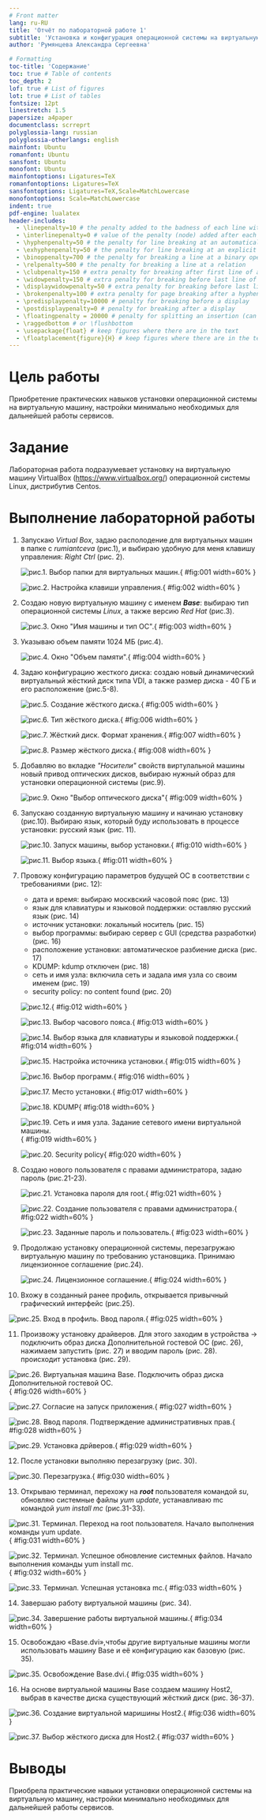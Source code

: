 ```yaml
---
# Front matter
lang: ru-RU
title: 'Отчёт по лабораторной работе 1'
subtitle: 'Установка и конфигурация операционной системы на виртуальную машину'
author: 'Румянцева Александра Сергеевна'

# Formatting
toc-title: 'Содержание'
toc: true # Table of contents
toc_depth: 2
lof: true # List of figures
lot: true # List of tables
fontsize: 12pt
linestretch: 1.5
papersize: a4paper
documentclass: scrreprt
polyglossia-lang: russian
polyglossia-otherlangs: english
mainfont: Ubuntu
romanfont: Ubuntu
sansfont: Ubuntu
monofont: Ubuntu
mainfontoptions: Ligatures=TeX
romanfontoptions: Ligatures=TeX
sansfontoptions: Ligatures=TeX,Scale=MatchLowercase
monofontoptions: Scale=MatchLowercase
indent: true
pdf-engine: lualatex
header-includes:
  - \linepenalty=10 # the penalty added to the badness of each line within a paragraph (no associated penalty node) Increasing the value makes tex try to have fewer lines in the paragraph.
  - \interlinepenalty=0 # value of the penalty (node) added after each line of a paragraph.
  - \hyphenpenalty=50 # the penalty for line breaking at an automatically inserted hyphen
  - \exhyphenpenalty=50 # the penalty for line breaking at an explicit hyphen
  - \binoppenalty=700 # the penalty for breaking a line at a binary operator
  - \relpenalty=500 # the penalty for breaking a line at a relation
  - \clubpenalty=150 # extra penalty for breaking after first line of a paragraph
  - \widowpenalty=150 # extra penalty for breaking before last line of a paragraph
  - \displaywidowpenalty=50 # extra penalty for breaking before last line before a display math
  - \brokenpenalty=100 # extra penalty for page breaking after a hyphenated line
  - \predisplaypenalty=10000 # penalty for breaking before a display
  - \postdisplaypenalty=0 # penalty for breaking after a display
  - \floatingpenalty = 20000 # penalty for splitting an insertion (can only be split footnote in standard LaTeX)
  - \raggedbottom # or \flushbottom
  - \usepackage{float} # keep figures where there are in the text
  - \floatplacement{figure}{H} # keep figures where there are in the text
---
```


# Цель работы

Приобретение практических навыков установки операционной системы на виртуальную машину, настройки минимально необходимых для дальнейшей работы сервисов.

# Задание

Лабораторная работа подразумевает установку на виртуальную машину VirtualBox (https://www.virtualbox.org/) операционной системы Linux, дистрибутив Centos.

# Выполнение лабораторной работы

1. Запускаю _Virtual Box_, задаю располодение для виртуальных машин в папке с _rumiantceva_ (рис.1), и выбираю удобную для меня клавишу управления: _Right_ _Ctrl_ (рис. 2).

   ![рис.1. Выбор папки для виртуальных машин.](images/1.jpg){ #fig:001 width=60% }

   ![рис.2. Настройка клавиши управления.](images/2.jpg){ #fig:002 width=60% }

2. Создаю новую виртуальную машину с именем **_Base_**: выбираю тип операционной системы _Linux_, а также версию _Red Hat_ (рис.3).

   ![рис.3. Окно "Имя машины и тип ОС".](images/3.jpg){ #fig:003 width=60% }

3. Указываю объем памяти 1024 МБ (рис.4).

   ![рис.4. Окно "Объем памяти".](images/4.jpg){ #fig:004 width=60% }

4. Задаю конфигурацию жесткого диска: создаю новый динамический виртуальный жёсткий диск типа VDI, а также размер диска - 40 ГБ и его расположение (рис.5-8).

   ![рис.5. Создание жёсткого диска.](images/5.jpg){ #fig:005 width=60% }

   ![рис.6. Тип жёсткого диска.](images/6.jpg){ #fig:006 width=60% }

   ![рис.7. Жёсткий диск. Формат хранения.](images/7.jpg){ #fig:007 width=60% }

   ![рис.8. Размер жёсткого диска.](images/8.jpg){ #fig:008 width=60% }

5. Добавляю во вкладке _"Носители"_ свойств виртулальной машины новый привод оптических дисков, выбираю нужный образ для установки операционной системы (рис.9).

   ![рис.9. Окно "Выбор оптического диска"](images/9.jpg){ #fig:009 width=60% }

6. Запускаю созданную виртуальную машину и начинаю установку (рис.10). Выбираю язык, который буду использовать в процессе установки: русский язык (рис. 11). 

   ![рис.10. Запуск машины, выбор установки.](images/10.jpg){ #fig:010 width=60% }

   ![рис.11. Выбор языка.](images/11.jpg){ #fig:011 width=60% }

7. Провожу конфигурацию параметров будущей ОС в соответствии с требованиями (рис. 12):
	- дата и время: выбираю москвский часовой пояс (рис. 13)
	- язык для клавиатуры и языковой поддержки: оставляю русский язык (рис. 14)
	- источник установки: локальный носитель (рис. 15)
	- выбор программы: выбираю сервер с GUI (средства разработки) (рис. 16)
	- расположение установки: автоматическое разбиение диска (рис. 17)
	- KDUMP: kdump отключен (рис. 18)
	- сеть и имя узла: включила сеть и задала имя узла со своим именем (рис. 19)
	- security policy: no content found (рис. 20)

   ![рис.12. ](images/12.jpg){ #fig:012 width=60% }

   ![рис.13. Выбор часового пояса.](images/13.jpg){ #fig:013 width=60% }

   ![рис.14. Выбор языка для клавиатуры и языковой поддержки.](images/14.jpg){ #fig:014 width=60% }

   ![рис.15. Настройка источника установки.](images/15.jpg){ #fig:015 width=60% }

   ![рис.16. Выбор программ.](images/16.jpg){ #fig:016 width=60% }

   ![рис.17. Место установки.](images/17.jpg){ #fig:017 width=60% }

   ![рис.18. KDUMP](images/18.jpg){ #fig:018 width=60% }

   ![рис.19. Сеть и имя узла. Задание сетевого имени виртуальной машины.](images/19.jpg){ #fig:019 width=60% }

   ![рис.20. Security policy](images/20.jpg){ #fig:020 width=60% }

8. Создаю нового пользователя с правами администратора, задаю пароль (рис.21-23).

   ![рис.21. Установка пароля для root.](images/21.jpg){ #fig:021 width=60% }

   ![рис.22. Создание пользователя с правами администратора.](images/22.jpg){ #fig:022 width=60% }

   ![рис.23. Заданные пароль и пользователь.](images/23.jpg){ #fig:023 width=60% }

9. Продолжаю установку операционной системы, перезагружаю виртуальную машину по требованию установщика. Принимаю лицензионное соглашение (рис.24).

   ![рис.24. Лицензионное соглашение.](images/24.jpg){ #fig:024 width=60% }

10. Вхожу в созданный ранее профиль, открывается привычный графический интерфейс (рис.25).

   ![рис.25. Вход в профиль. Ввод пароля.](images/25.jpg){ #fig:025 width=60% }

11. Произвожу установку драйверов. Для этого заходим в устройства -> подключить образ диска Дополнительной гостевой ОС (рис. 26), нажимаем запустить (рис. 27) и вводим пароль (рис. 28). происходит установка (рис. 29).

   ![рис.26. Виртуальная машина Base. Подключить образ диска Дополнительной гостевой ОС.](images/26.jpg){ #fig:026 width=60% }

   ![рис.27. Согласие на запуск приложения.](images/27.jpg){ #fig:027 width=60% }

   ![рис.28. Ввод пароля. Подтверждение административных прав.](images/28.jpg){ #fig:028 width=60% }

   ![рис.29. Установка дрйверов.](images/29.jpg){ #fig:029 width=60% }

12. После установки выполняю перезагрузку (рис. 30).

   ![рис.30. Перезагрузка.](images/30.jpg){ #fig:030 width=60% }

13. Открываю терминал, перехожу на **_root_** пользователя командой _su_, обновляю системные файлы _yum update_, устанавливаю mc командой _yum install mc_ (рис.31-33).

   ![рис.31. Терминал. Переход на root пользователя. Начало выполнения команды yum update.](images/31.jpg){ #fig:031 width=60% }

   ![рис.32. Терминал. Успешное обновление системных файлов. Начало выполнения команды yum install mc.](images/32.jpg){ #fig:032 width=60% }

   ![рис.33. Терминал. Успешная установка mc.](images/33.jpg){ #fig:033 width=60% }

14. Завершаю работу виртуальной машины (рис. 34).

   ![рис.34. Завершение работы виртуальной машины.](images/34.jpg){ #fig:034 width=60% }

15. Освобождаю «Base.dvi»,чтобы другие виртуальные машины могли использовать машину Base и её конфигурацию как базовую (рис. 35).

   ![рис.35. Освобождение Base.dvi.](images/35.jpg){ #fig:035 width=60% }

16. На основе виртуальной машины Base создаем машину Host2, выбрав в качестве диска существующий жёсткий диск (рис. 36-37).

   ![рис.36. Создание виртуальной маришины Host2.](images/36.jpg){ #fig:036 width=60% }

   ![рис.37. Выбор жёсткого диска для Host2.](images/37.jpg){ #fig:037 width=60% }

# Выводы

Приобрела практические навыки установки операционной системы на виртуальную машину, настройки минимально необходимых для дальнейшей работы сервисов.
